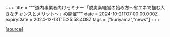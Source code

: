 +++
title = """道内事業者向けセミナー「脱炭素経営の始め方～省エネで掴む大きなチャンスとメリット～」の開催"""
date = 2024-10-21T07:00:00.000Z
expiryDate = 2024-12-13T15:25:58.408Z
tags = ["kuriyama","news"]
+++


[[source]](https://www.town.kuriyama.hokkaido.jp/soshiki/60/29214.html)
